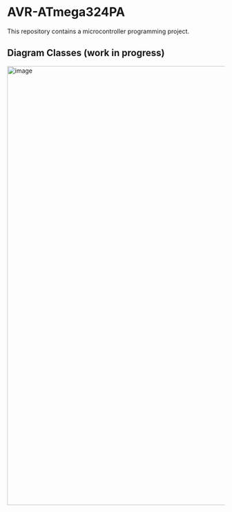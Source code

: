 # AVR-ATmega324PA
This repository contains a microcontroller programming project.

## Diagram Classes (work in progress)
<img width="1014" alt="image" src="https://github.com/samyarj/AVR-ATMEGA/assets/112454395/c5101c41-65cf-4917-8f1f-88e64091eb88">

